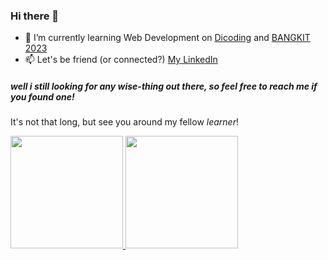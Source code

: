 ### Hi there 👋 

- 🌱 I’m currently learning Web Development on [Dicoding](https://www.dicoding.com/users/alfi_dim/academies) and [BANGKIT 2023](https://grow.google/intl/id_id/bangkit/)
- 📫 Let's be friend (or connected?) [My LinkedIn](https://www.linkedin.com/in/dimasalfiansyah/)

##### well i still looking for any *wise-thing* out there, so feel free to reach me if you found one!

It's not that long, but see you around my fellow *learner*!

<p align="left">
<a href="https://github.com/gilangadhan">
  <img height="180em" src="https://github-readme-stats-eight-theta.vercel.app/api?username=alfi-dim&show_icons=true&theme=algolia&include_all_commits=true&count_private=true"/>
  <img height="180em" src="https://github-readme-stats-eight-theta.vercel.app/api/top-langs/?username=alfi-dim&layout=compact&langs_count=8&theme=algolia"/>
</a>
</p>
